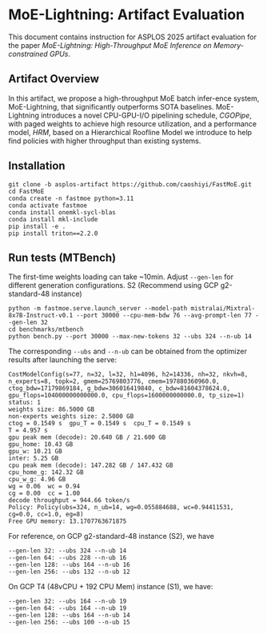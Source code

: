 # MoE-Lightning: Artifact Evaluation

This document contains instruction for ASPLOS 2025 artifact evaluation for the paper *MoE-Lightning: High-Throughput MoE Inference on
Memory-constrained GPUs*. 

## Artifact Overview 
In this artifact, we propose a high-throughput MoE batch infer-ence system, MoE-Lightning, that significantly outperforms
SOTA baselines. MoE-Lightning introduces a novel CPU-GPU-I/O pipelining schedule, *CGOPipe*, with paged weights to achieve
high resource utilization, and a performance model, *HRM*, based on a Hierarchical Roofline Model we introduce to help
find policies with higher throughput than existing systems.


## Installation 
```
git clone -b asplos-artifact https://github.com/caoshiyi/FastMoE.git 
cd FastMoE
conda create -n fastmoe python=3.11
conda activate fastmoe
conda install onemkl-sycl-blas
conda install mkl-include
pip install -e .
pip install triton==2.2.0
```

## Run tests (MTBench)
The first-time weights loading can take ~10min. Adjust `--gen-len` for different generation configurations.
S2 (Recommend using GCP g2-standard-48 instance)
```
python -m fastmoe.serve.launch_server --model-path mistralai/Mixtral-8x7B-Instruct-v0.1 --port 30000 --cpu-mem-bdw 76 --avg-prompt-len 77 --gen-len 32
cd benchmarks/mtbench
python bench.py --port 30000 --max-new-tokens 32 --ubs 324 --n-ub 14
```
The corresponding `--ubs` and `--n-ub` can be obtained from the optimizer results after launching the serve:
```
CostModelConfig(s=77, n=32, l=32, h1=4096, h2=14336, nh=32, nkvh=8, n_experts=8, topk=2, gmem=25769803776, cmem=197880360960.0, ctog_bdw=17179869184, g_bdw=306016419840, c_bdw=81604378624.0, gpu_flops=104000000000000.0, cpu_flops=1600000000000.0, tp_size=1)
status: 1
weights size: 86.5000 GB
non-experts weights size: 2.5000 GB
ctog = 0.1549 s  gpu_T = 0.1549 s  cpu_T = 0.1549 s
T = 4.957 s
gpu peak mem (decode): 20.640 GB / 21.600 GB
gpu_home: 10.43 GB
gpu_w: 10.21 GB
inter: 5.25 GB
cpu peak mem (decode): 147.282 GB / 147.432 GB
cpu_home_g: 142.32 GB
cpu_w_g: 4.96 GB
wg = 0.06  wc = 0.94  
cg = 0.00  cc = 1.00  
decode throughput = 944.66 token/s
Policy: Policy(ubs=324, n_ub=14, wg=0.055884688, wc=0.94411531, cg=0.0, cc=1.0, eg=8)
Free GPU memory: 13.1707763671875
```

For reference, on GCP g2-standard-48 instance (S2), we have
```
--gen-len 32: --ubs 324 --n-ub 14
--gen-len 64: --ubs 228 --n-ub 16
--gen-len 128: --ubs 164 --n-ub 16
--gen-len 256: --ubs 132 --n-ub 12
```

On GCP T4 (48vCPU + 192 CPU Mem) instance (S1), we have:
```
--gen-len 32: --ubs 164 --n-ub 19
--gen-len 64: --ubs 164 --n-ub 19
--gen-len 128: --ubs 164 --n-ub 14
--gen-len 256: --ubs 100 --n-ub 15
```
